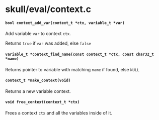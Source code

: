 # skull/eval/context.c

#### `bool context_add_var(context_t *ctx, variable_t *var)`
Add variable `var` to context `ctx`.

Returns `true` if `var` was added, else `false`

#### `variable_t *context_find_name(const context_t *ctx, const char32_t *name)`
Returns pointer to variable with matching `name` if found, else `NULL`

#### `context_t *make_context(void)`
Returns a new variable context.

#### `void free_context(context_t *ctx)`
Frees a context `ctx` and all the variables inside of it.

